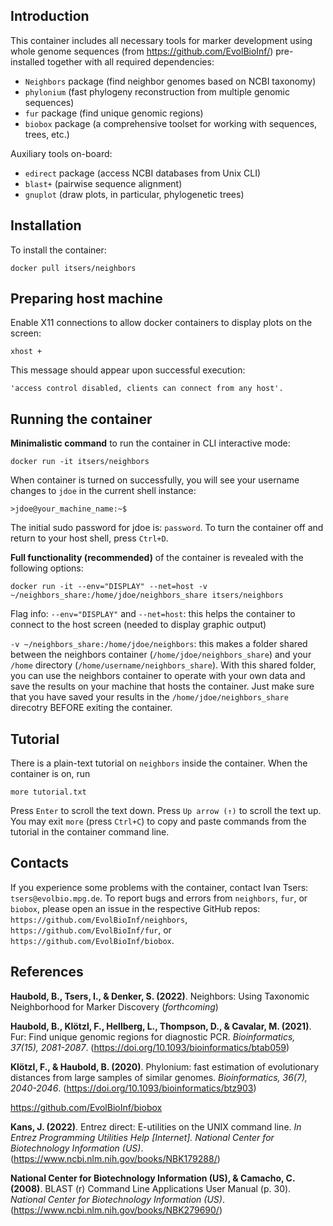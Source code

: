 ## Introduction

This container includes all necessary tools for marker development using whole genome sequences 
(from https://github.com/EvolBioInf/) pre-installed together with all required dependencies: 

- `Neighbors` package (find neighbor genomes based on NCBI taxonomy)
- `phylonium` (fast phylogeny reconstruction from multiple genomic sequences)
- `fur` package (find unique genomic regions)
- `biobox` package (a comprehensive toolset for working with sequences, trees, etc.)

Auxiliary tools on-board:

- `edirect` package (access NCBI databases from Unix CLI)
- `blast+` (pairwise sequence alignment)
- `gnuplot` (draw plots, in particular, phylogenetic trees)

## Installation
    
To install the container:

    docker pull itsers/neighbors

## Preparing host machine
    
Enable X11 connections to allow docker containers to display plots on the screen:

    xhost +

This message should appear upon successful execution:

    'access control disabled, clients can connect from any host'.

## Running the container
    
**Minimalistic command** to run the container in CLI interactive mode:

    docker run -it itsers/neighbors

When container is turned on successfully, you will see your username changes to `jdoe` in the current shell instance:

    >jdoe@your_machine_name:~$

The initial sudo password for jdoe is: `password`.
To turn the container off and return to your host shell, press `Ctrl+D`.

**Full functionality (recommended)** of the container is revealed with the following options:

    docker run -it --env="DISPLAY" --net=host -v ~/neighbors_share:/home/jdoe/neighbors_share itsers/neighbors

Flag info:
`--env="DISPLAY"` and `--net=host`: this helps the container to connect to the host screen (needed to display graphic output)

`-v ~/neighbors_share:/home/jdoe/neighbors`: this makes a folder shared between the neighbors container (`/home/jdoe/neighbors_share`) and your `/home` directory (`/home/username/neighbors_share`). With this shared folder, you can use the neighbors container to operate with your own data and save the results on your machine that hosts the container. Just make sure that you have saved your results in the `/home/jdoe/neighbors_share` direcotry BEFORE exiting the container.

## Tutorial
    
There is a plain-text tutorial on `neighbors` inside the container. When the container is on, run

    more tutorial.txt

Press `Enter` to scroll the text down. Press `Up arrow (↑)` to scroll the text up.
You may exit `more` (press `Ctrl+C`) to copy and paste commands from the tutorial in the container command line.

## Contacts

If you experience some problems with the container, contact Ivan Tsers: `tsers@evolbio.mpg.de`.
To report bugs and errors from `neighbors`, `fur`, or `biobox`, please open an issue in the respective GitHub repos: `https://github.com/EvolBioInf/neighbors`, `https://github.com/EvolBioInf/fur`, or `https://github.com/EvolBioInf/biobox`.

## References

**Haubold, B., Tsers, I., & Denker, S. (2022)**. Neighbors: Using Taxonomic Neighborhood for Marker Discovery (*forthcoming*)

**Haubold, B., Klötzl, F., Hellberg, L., Thompson, D., & Cavalar, M. (2021)**. Fur: Find unique genomic regions for diagnostic PCR. *Bioinformatics, 37(15), 2081-2087*. (https://doi.org/10.1093/bioinformatics/btab059)

**Klötzl, F., & Haubold, B. (2020)**. Phylonium: fast estimation of evolutionary distances from large samples of similar genomes. *Bioinformatics, 36(7), 2040-2046*. (https://doi.org/10.1093/bioinformatics/btz903)

https://github.com/EvolBioInf/biobox

**Kans, J. (2022)**. Entrez direct: E-utilities on the UNIX command line. *In Entrez Programming Utilities Help [Internet]. National Center for Biotechnology Information (US)*. (https://www.ncbi.nlm.nih.gov/books/NBK179288/)

**National Center for Biotechnology Information (US), & Camacho, C. (2008)**. BLAST (r) Command Line Applications User Manual (p. 30). *National Center for Biotechnology Information (US)*. (https://www.ncbi.nlm.nih.gov/books/NBK279690/)
